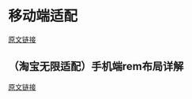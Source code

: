 # 移动端适配
[原文链接](https://www.w3cplus.com/mobile/lib-flexible-for-html5-layout.html)

## （淘宝无限适配）手机端rem布局详解

[原文链接](https://www.cnblogs.com/well-nice/p/5509589.html)
